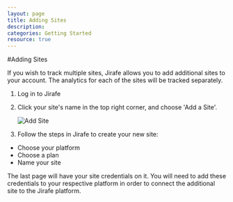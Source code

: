 ```yaml
---
layout: page
title: Adding Sites
description:
categories: Getting Started
resource: true
---
```


#Adding Sites

If you wish to track multiple sites, Jirafe allows you to add additional sites to your account.  The analytics for each of the sites will be tracked separately.

1. Log in to Jirafe
2. Click your site's name in the top right corner, and choose 'Add a Site'.

	 ![Add Site]({{site-baseurl}}/img/pages/Add_Site.png)
	 
3. Follow the steps in Jirafe to create your new site: 

* Choose your platform
* Choose a plan
* Name your site  
	
The last page will have your site credentials on it.  You will need to add these credentials to your respective platform in order to connect the additional site to the Jirafe platform.

